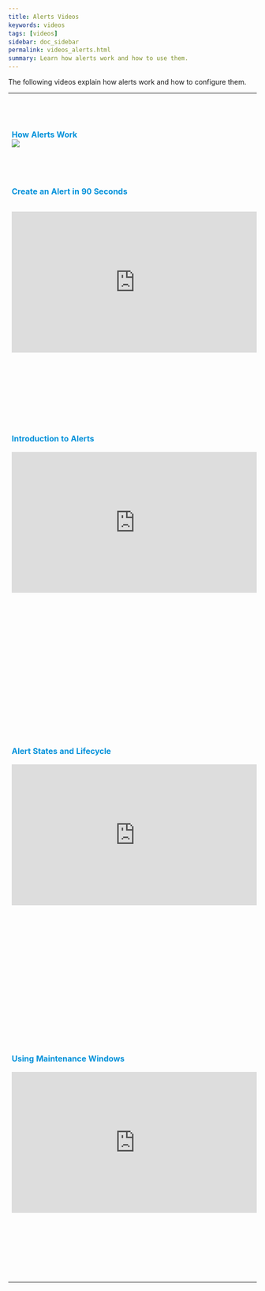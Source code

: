 ```yaml
---
title: Alerts Videos
keywords: videos
tags: [videos]
sidebar: doc_sidebar
permalink: videos_alerts.html
summary: Learn how alerts work and how to use them.
---
```

The following videos explain how alerts work and how to configure them.

<table style="width: 100%;">
<tbody>
<tr>
<td><strong><font color="#0091DA" size="3">How Alerts Work</font></strong><br>
<a href="https://www.youtube.com/watch?v=VjmWExKiYYg&index=1&list=PLmp0id7yKiEdaWcjNtGikcyqpNcPNbn_K" target="_blank"><img src="/images/v_alerting_clement.png"/></a></td>
<td><br>
<p>In this lightboard video, Clement explains how alerts work in the backend.  </p>
</td>
</tr>
<tr>
<td><strong><font color="#0091DA" size="3">Create an Alert in 90 Seconds</font></strong><br>
<br>
<p>
<iframe id="kmsembed-1_e655iog1" width="500" height="285" src="https://vmwaretv.vmware.com/embed/secure/iframe/entryId/1_e655iog1/uiConfId/49694343/st/0" class="kmsembed" allowfullscreen webkitallowfullscreen mozAllowFullScreen allow="autoplay *; fullscreen *; encrypted-media *" referrerPolicy="no-referrer-when-downgrade"  frameborder="0" alt="creating alerts with step-by-step process"></iframe>
</p></td>
<td><br>
<p>Learn how to create and test an alert using the streamlined alert creation GUI.</p>
<p>You can also watch the video <a href="https://vmwaretv.vmware.com/media/t/1_e655iog1" target="_blank">here <img src="/images/video_camera.png" alt="video camera icon"/></a>.</p>
</td>
</tr>
<tr>
<td><strong><font color="#0091DA" size="3">Introduction to Alerts</font></strong><br><br>
<iframe id="kmsembed-1_7mg11riu" width="500" height="285" src="https://vmwaretv.vmware.com/embed/secure/iframe/entryId/1_7mg11riu/uiConfId/49694343/pbc/252649793/st/0" class="kmsembed" allowfullscreen webkitallowfullscreen mozAllowFullScreen allow="autoplay *; fullscreen *; encrypted-media *" referrerPolicy="no-referrer-when-downgrade" frameborder="0" alt="Intro to alerts video"></iframe></td>
<td><br>
<p>
Jason explains first why intelligent alerts are so useful. He then explores the Alerts browser, which gives alert details such recent changes or which alerts are firing. He also shows different filtering options on the Alerts browser. This video uses the v1 GUI, but the information is still correct! </p>
<p>You can also watch the video <a href="https://vmwaretv.vmware.com/media/t/1_7mg11riu" target="_blank">here <img src="/images/video_camera.png" alt="video camera icon"/></a>.</p>
</td>
</tr>
<tr>
<td><strong><font color="#0091DA" size="3">Alert States and Lifecycle</font></strong><br><br>
<iframe id="kmsembed-1_vi9pvcz4" width="500" height="285" src="https://vmwaretv.vmware.com/embed/secure/iframe/entryId/1_vi9pvcz4/uiConfId/49694343/pbc/252649793/st/0" class="kmsembed" allowfullscreen webkitallowfullscreen mozAllowFullScreen allow="autoplay *; fullscreen *; encrypted-media *" referrerPolicy="no-referrer-when-downgrade" frameborder="0" alt="alert states and lifecycle video by Jason"></iframe>
</td>
<td><br>
<p>Jason uses the Wavefront UI to illustrate the different states that an alert goes through: Checking, Firing, Resolved. He discusses that alerts resolve when the threshold value is not true - no data meets that condition. This video uses the v1 GUI, but the information is still correct! </p>
<p>You can also watch the video <a href="https://vmwaretv.vmware.com/media/t/1_vi9pvcz4" target="_blank">here <img src="/images/video_camera.png" alt="video camera icon"/></a>.</p>
</td>
</tr>
<tr>
<td><strong><font color="#0091DA" size="3">Using Maintenance Windows</font></strong><br><br>
<iframe id="kmsembed-1_u77s1kyo" width="500" height="285" src="https://vmwaretv.vmware.com/embed/secure/iframe/entryId/1_u77s1kyo/uiConfId/49694343/pbc/252649793/st/0" class="kmsembed" allowfullscreen webkitallowfullscreen mozAllowFullScreen allow="autoplay *; fullscreen *; encrypted-media *" referrerPolicy="no-referrer-when-downgrade" frameborder="0" alt="Video of Jason explaining maintenance windows"></iframe>
</td>
<td><br>
<p>Maintenance windows stop alerts from firing, reducing distraction for recipients and resulting in faster problem resolution. Watch Jason set a maintenance window so that an alert won't send notifications when you're in the process of doing an upgrade or solving a problem.</p>
<p>You can also watch the video <a href="https://vmwaretv.vmware.com/media/t/1_u77s1kyo" target="_blank">here <img src="/images/video_camera.png" alt="video camera icon"/></a>.</p>
</td>
</tr>
</tbody>
</table>


<!---
<table style="width: 100%;">
<tbody>
<tr>
<td width="30%"><strong><font color="#0091DA" size="3">Monitoring with Alerts</font></strong><br>
<a href="https://vmwarelearningzone.vmware.com/oltpublish/site/openlearn.do?dispatch=previewLesson&id=68cd255b-dc7a-11e7-a6ac-0cc47a352510&inner=true&player2=true" target="_blank"><img src="/images/v_alerts_monitoring.png" alt="monitoring with alerts"/></a></td>
<td width="70%"><br>
<p>Now: https://onevmw.sharepoint.com/:v:/r/teams/VLZContentDumpforRPA/Shared%20Documents/General/vlz_Existing%20Courses/Wavefront%20Course%20Content/VLZ-2283%20V02.mp4?csf=1&web=1&e=JZeXh1
Jason explains first why intelligent alerts are so useful. He then explores the Alerts browser, which gives alert details such recent changes or which alerts are firing. He also shows different filtering options on the Alerts browser.</p>
</td>
</tr>
<tr>
<td><strong><font color="#0091DA" size="3">Creating Alerts</font></strong><br>
<a href="https://vmwarelearningzone.vmware.com/oltpublish/site/openlearn.do?dispatch=previewLesson&id=6a27a841-dc7a-11e7-a6ac-0cc47a352510&inner=true&player2=true" target="_blank"><img src="/images/v_alerts_creating.png"/></a></td>
<td><br>
<p>Now: https://onevmw.sharepoint.com/:v:/r/teams/VLZContentDumpforRPA/Shared%20Documents/General/vlz_Existing%20Courses/Wavefront%20Course%20Content/VLZ-2281%20V02.mp4?csf=1&web=1&e=Nip3Qy Watch Jason create an alert from a chart. The alert fires when the used memory percentage is greater than 85 percent. Jason uses backtesting to determine the optimal settings for the alert and adds a display expression to make problem solving easier. Finally, he discusses different alert targets and creates an email alert target. </p>
</td>
</tr>
<tr>
<td><strong><font color="#0091DA" size="3">Alert States and Lifecycle</font></strong><br>
<a href="https://vmwarelearningzone.vmware.com/oltpublish/site/openlearn.do?dispatch=previewLesson&id=6cb2ac52-dc7a-11e7-a6ac-0cc47a352510&inner=true&player2=true" target="_blank"><img src="/images/v_alerts_lifecycle.png"/></a></td>
<td><br>
<p>Now: https://onevmw.sharepoint.com/:v:/r/teams/VLZContentDumpforRPA/Shared%20Documents/General/vlz_Existing%20Courses/Wavefront%20Course%20Content/VLZ-2283%20V02.mp4?csf=1&web=1&e=lDmlYN. Jason uses the Wavefront UI to illustrate the different states that an alert goes through: Checking, Firing, Resolved. He discusses that alerts resolve when the threshold value is not true - no data meets that condition. </p>
</td>
</tr>
<tr>
<td><strong><font color="#0091DA" size="3">Creating a Maintenance Window</font></strong><br>
<a href="https://vmwarelearningzone.vmware.com/oltpublish/site/openlearn.do?dispatch=previewLesson&id=6b704f39-dc7a-11e7-a6ac-0cc47a352510&inner=true&player2=true" target="_blank"><img src="/images/v_maintenance.png"/></a></td>
<td><br>
<p>Now: https://onevmw.sharepoint.com/:v:/r/teams/VLZContentDumpforRPA/Shared%20Documents/General/vlz_Existing%20Courses/Wavefront%20Course%20Content/VLZ-2282%20V02.mp4?csf=1&web=1&e=bEChgA Maintenance windows stop alerts from firing, reducing distraction for recipients and resulting an faster problem resolution. Watch Jason set a maintenance window so that an alert won't send notifications when you're in the process of doing an upgrade or solving a problem. </p>
</td>
</tr>
</tbody>
</table>
--->
